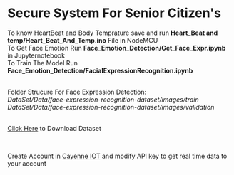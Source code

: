 # Secure System For Senior Citizen's 

To know HeartBeat and Body Temprature save and run **Heart_Beat and temp/Heart_Beat_And_Temp.ino** File in NodeMCU<br> 
To Get Face Emotion  Run **Face_Emotion_Detection/Get_Face_Expr.ipynb** in Jupyternotebook<br>
To Train The Model Run **Face_Emotion_Detection/FacialExpressionRecognition.ipynb**<br><br>

Folder Strucure For Face Expression Detection:<br>
*DataSet/Data/face-expression-recognition-dataset/images/train*<br>
*DataSet/Data/face-expression-recognition-dataset/images/validation*<br>
  <br>    
<p> <a href="https://www.kaggle.com/jonathanoheix/face-expression-recognition-dataset">Click Here</a> to  Download Dataset</p><br>
<p>Create Account in <a href="https://mydevices.com/"> Cayenne IOT</a> and modify API key to get real time data to your account</p>

